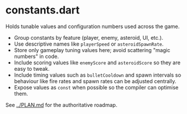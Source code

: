 # constants.dart

Holds tunable values and configuration numbers used across the game.

- Group constants by feature (player, enemy, asteroid, UI, etc.).
- Use descriptive names like `playerSpeed` or `asteroidSpawnRate`.
- Store only gameplay tuning values here; avoid scattering "magic numbers" in code.
- Include scoring values like `enemyScore` and `asteroidScore`
  so they are easy to tweak.
- Include timing values such as `bulletCooldown` and spawn intervals so
  behaviour like fire rates and spawn rates can be adjusted centrally.
- Expose values as `const` when possible so the compiler can optimise them.

See [../PLAN.md](../PLAN.md) for the authoritative roadmap.

